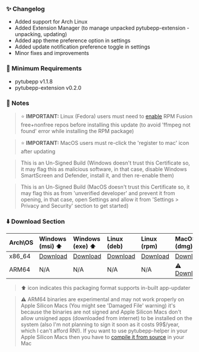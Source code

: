 ### ✨ Changelog

- Added support for Arch Linux
- Added Extension Manager (to manage unpacked pytubepp-extension - unpacking, updating)
- Added app theme preference option in settings
- Added update notification preference toggle in settings
- Minor fixes and improvements

### 📎 Minimum Requirements

- pytubepp v1.1.8
- pytubepp-extension v0.2.0

### 📝 Notes

> ⭐ **IMPORTANT:** Linux (Fedora) users must need to [enable](https://docs.fedoraproject.org/en-US/quick-docs/rpmfusion-setup/#_enabling_the_rpm_fusion_repositories_using_command_line_utilities) RPM Fusion free+nonfree repos before installing this update (to avoid 'ffmpeg not found' error while installing the RPM package)

> ⭐ **IMPORTANT:** MacOS users must re-click the 'register to mac' icon after updating

> This is an Un-Signed Build (Windows doesn't trust this Certificate so, it may flag this as malicious software, in that case, disable Windows SmartScreen and Defender, install it, and then re-enable them)

> This is an Un-Signed Build (MacOS doesn't trust this Certificate so, it may flag this as from 'unverified developer' and prevent it from opening, in that case, open Settings and allow it from 'Settings > Privacy and Security' section to get started)

### ⬇️ Download Section

| Arch\OS | Windows (msi) ⬆️ | Windows (exe) ⬆️ | Linux (deb) | Linux (rpm) | MacOS (dmg) | MacOS (app) ⬆️ |
| :---- | :---- | :---- | :---- | :---- | :---- | :---- |
| x86_64 | [Download](https://github.com/neosubhamoy/pytubepp-helper/releases/download/v0.8.0-beta/pytubepp-helper_0.8.0_x64_en-US.msi) | [Download](https://github.com/neosubhamoy/pytubepp-helper/releases/download/v0.8.0-beta/pytubepp-helper_0.8.0_x64-setup.exe) | [Download](https://github.com/neosubhamoy/pytubepp-helper/releases/download/v0.8.0-beta/pytubepp-helper_0.8.0_amd64.deb) | [Download](https://github.com/neosubhamoy/pytubepp-helper/releases/download/v0.8.0-beta/pytubepp-helper-0.8.0-1.x86_64.rpm) | [Download](https://github.com/neosubhamoy/pytubepp-helper/releases/download/v0.8.0-beta/pytubepp-helper_0.8.0_x64.dmg) | [Download](https://github.com/neosubhamoy/pytubepp-helper/releases/download/v0.8.0-beta/pytubepp-helper_x64.app.tar.gz) |
| ARM64 | N/A | N/A | N/A | N/A | ⚠️ [Download](https://github.com/neosubhamoy/pytubepp-helper/releases/download/v0.8.0-beta/pytubepp-helper_0.8.0_aarch64.dmg) | ⚠️ [Download](https://github.com/neosubhamoy/pytubepp-helper/releases/download/v0.8.0-beta/pytubepp-helper_aarch64.app.tar.gz) |

> ⬆️ icon indicates this packaging format supports in-built app-updater

> ⚠️ ARM64 binaries are experimental and may not work properly on Apple Silicon Macs (You might see 'Damaged File' warning) it's because the binaries are not signed and Apple Silicon Macs don't allow unsigned apps (downloaded from internet) to be installed on the system (also I'm not planning to sign it soon as it costs 99$/year, which I can't afford RN!). If you want to use pytubepp-helper in your Apple Silicon Macs then you have to [compile it from source](https://github.com/neosubhamoy/pytubepp-helper?tab=readme-ov-file#%EF%B8%8F-contributing--building-from-source) in your Mac